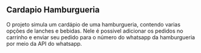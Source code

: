 ## Cardapio Hamburgueria
O projeto simula um cardápio de uma hamburgueria, contendo varias opções de lanches e bebidas.
Nele é possivel adicionar os pedidos no carrinho e enviar seu pedido para o número do whatsapp da hamburgueria por meio da API do whatsapp.
